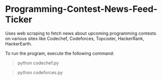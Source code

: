 Programming-Contest-News-Feed-Ticker
====================================

Uses web scraping to fetch news about upcoming programming contests on various sites like Codechef, Codeforces, Topcoder, HackerRank, HackerEarth.

To run the program, execute the following command:
> python codechef.py

> python codeforces.py
